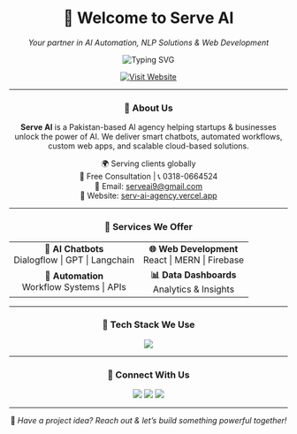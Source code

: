 <div align="center">

# 🚀 Welcome to **Serve AI**

_Your partner in AI Automation, NLP Solutions & Web Development_

<img src="https://readme-typing-svg.herokuapp.com?font=Fira+Code&weight=500&size=24&pause=1000&color=00B894&width=435&lines=Transforming+ideas+into+intelligent+solutions.;AI+%26+Automation+Experts+at+your+Service.;Custom+Chatbots%2C+NLP%2C+Web+Apps+%26+More!" alt="Typing SVG" />

[![Visit Website](https://img.shields.io/badge/-🌐%20Visit%20Our%20Website-00b894?style=for-the-badge&logo=google-chrome&logoColor=white)](https://serv-ai-agency.vercel.app/)

---

### 🤖 About Us

**Serve AI** is a Pakistan-based AI agency helping startups & businesses unlock the power of AI. We deliver smart chatbots, automated workflows, custom web apps, and scalable cloud-based solutions.

🌍 Serving clients globally  
💬 Free Consultation | 📞 0318-0664524  
📧 Email: [serveai9@gmail.com](mailto:serveai9@gmail.com)  
🔗 Website: [serv-ai-agency.vercel.app](https://serv-ai-agency.vercel.app/)

---

### 💼 Services We Offer

<table>
<tr>
  <td align="center"><strong>🧠 AI Chatbots</strong><br/>Dialogflow | GPT | Langchain</td>
  <td align="center"><strong>🌐 Web Development</strong><br/>React | MERN | Firebase</td>
</tr>
<tr>
  <td align="center"><strong>🔄 Automation</strong><br/>Workflow Systems | APIs</td>
  <td align="center"><strong>📊 Data Dashboards</strong><br/>Analytics & Insights</td>
</tr>
</table>

---

### 🧰 Tech Stack We Use

<p align="center">
  <img src="https://skillicons.dev/icons?i=python,nodejs,react,firebase,mongodb,azure,vercel,html,css,js&theme=light" />
</p>

---

### 📲 Connect With Us

<p align="center">
  <a href="https://www.linkedin.com/in/sarve-ai-ab01b336b/"><img src="https://img.shields.io/badge/-LinkedIn-blue?style=for-the-badge&logo=linkedin&logoColor=white"/></a>
  <a href="mailto:serveai9@gmail.com"><img src="https://img.shields.io/badge/-Gmail-D14836?style=for-the-badge&logo=gmail&logoColor=white"/></a>
  <a href="https://www.instagram.com/serv_eai/"><img src="https://img.shields.io/badge/-Instagram-E4405F?style=for-the-badge&logo=instagram&logoColor=white"/></a>
</p>

---

💬 _Have a project idea? Reach out & let’s build something powerful together!_

</div>
